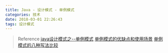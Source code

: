 ```yaml
---
title: Java - 设计模式 - 单例模式
categories: 技术
date: 2018-03-01 22:26:43
tags: 设计模式
---
```


> Reference
> [java设计模式之--单例模式](https://zhuanlan.zhihu.com/p/20831029)
> [单例模式的优缺点和使用场景](https://www.cnblogs.com/damsoft/p/6105122.html)
> [单例模式的八种写法比较](https://www.cnblogs.com/zhaoyan001/p/6365064.html)
